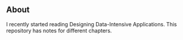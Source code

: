 ## About

I recently started reading Designing Data-Intensive Applications. This repository has notes for different chapters.
